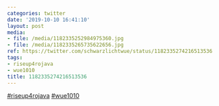 ```yaml
---
categories: twitter
date: '2019-10-10 16:41:10'
layout: post
media:
- file: /media/1182335252984975360.jpg
- file: /media/1182335265735622656.jpg
ref: https://twitter.com/schwarzlichtwue/status/1182335274216513536
tags:
- riseup4rojava
- wue1010
title: 1182335274216513536
---
```

[#riseup4rojava](/t/riseup4rojava) [#wue1010](/t/wue1010) 